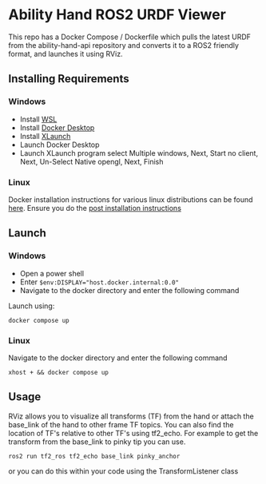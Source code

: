 # Ability Hand ROS2 URDF Viewer

This repo has a Docker Compose / Dockerfile which pulls the latest URDF from the 
ability-hand-api repository and converts it to a ROS2 friendly format, and 
launches it using RViz.

## Installing Requirements

### Windows

- Install [WSL](https://learn.microsoft.com/en-us/windows/wsl/install)
- Install [Docker Desktop](https://www.docker.com/products/docker-desktop/)
- Install [XLaunch](https://sourceforge.net/projects/vcxsrv/)
- Launch Docker Desktop
- Launch XLaunch program select Multiple windows, Next, Start no client, Next, Un-Select Native opengl, Next, Finish

### Linux

Docker installation instructions for various linux distributions can be found
[here](https://docs.docker.com/engine/install/). Ensure you do the 
[post installation instructions](https://docs.docker.com/engine/install/linux-postinstall/)


## Launch

### Windows

- Open a power shell
- Enter `$env:DISPLAY="host.docker.internal:0.0"`
- Navigate to the docker directory and enter the following command

Launch using:

`docker compose up`

### Linux

Navigate to the docker directory and enter the following command

`xhost + && docker compose up`

## Usage

RViz allows you to visualize all transforms (TF) from the hand or attach the 
base_link of the hand to other frame TF topics.  You can also find the location
of TF's relative to other TF's using tf2_echo.  For example to get the 
transform from the base_link to pinky tip you can use.

`ros2 run tf2_ros tf2_echo base_link pinky_anchor`

or you can do this within your code using the TransformListener class
